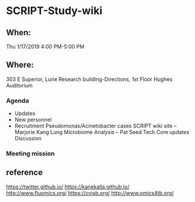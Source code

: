 # SCRIPT-Study-wiki


## When:
Thu 1/17/2019 4:00 PM-5:00 PM

## Where:
303 E Superior, Lurie Research building-Directions, 1st Floor Hughes Auditorium

### Agenda
* Updates
* New personnel
* Recruitment
Pseudomonas/Acinetobacter cases
SCRIPT wiki site – Marjorie Kang
Lung Microbiome Analysis – Pat Seed
Tech Core updates
Discussion
### Meeting mission


## reference
https://twitter.github.io/
https://kanekalla.github.io/
http://www.fluomics.org/
https://cvisb.org/
http://www.omics4tb.org/
 
